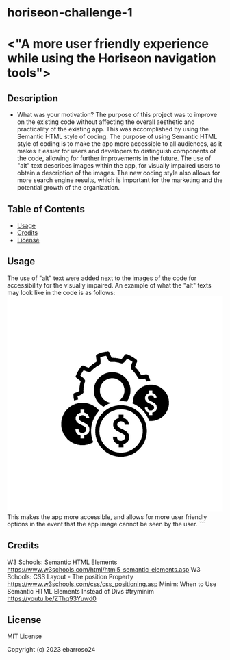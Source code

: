 # horiseon-challenge-1
# <"A more user friendly experience while using the Horiseon navigation tools">

## Description

- What was your motivation? The purpose of this project was to improve on the existing code without affecting the overall aesthetic and practicality of the existing app. This was accomplished by using the Semantic HTML style of coding. The purpose of using Semantic HTML style of coding is to make the app more accessible to all audiences, as it makes it easier for users and developers to distinguish components of the code, allowing for further improvements in the future. The use of "alt" text describes images within the app, for visually impaired users to obtain a description of the images. The new coding style also allows for more search engine results, which is important for the marketing and the potential growth of the organization.

## Table of Contents

- [Usage](#usage)
- [Credits](#credits)
- [License](#license)


## Usage

The use of "alt" text were added next to the images of the code for accessibility for the visually impaired. An example of what the "alt" texts may look like in the code is as follows: 
<img src="./assets/images/cost-management.png" alt="Three circles with a dollar symbol inside; a gear in the background"/>
This makes the app more accessible, and allows for more user friendly options in the event that the app image cannot be seen by the user.
    ```

## Credits

W3 Schools: Semantic HTML Elements <https://www.w3schools.com/html/html5_semantic_elements.asp>
W3 Schools: CSS Layout - The position Property <https://www.w3schools.com/css/css_positioning.asp>
Minim: When to Use Semantic HTML Elements Instead of Divs #tryminim <https://youtu.be/ZThq93Yuwd0>

## License
MIT License

Copyright (c) 2023 ebarroso24
